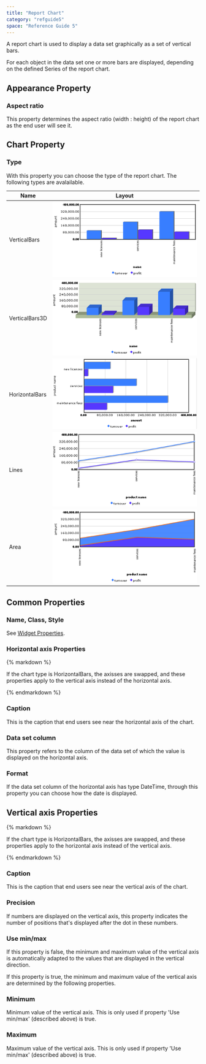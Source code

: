 ```yaml
---
title: "Report Chart"
category: "refguide5"
space: "Reference Guide 5"
---
```



A report chart is used to display a data set graphically as a set of vertical bars.

For each object in the data set one or more bars are displayed, depending on the defined Series of the report chart.

## Appearance Property

### Aspect ratio

This property determines the aspect ratio (width : height) of the report chart as the end user will see it.

## Chart Property

### Type

With this property you can choose the type of the report chart. The following types are avalailable.

<table><thead><tr><th class="confluenceTh">Name</th><th class="confluenceTh">Layout</th></tr></thead><tbody><tr><td class="confluenceTd">VerticalBars</td><td class="confluenceTd"><img class="confluence-embedded-image confluence-external-resource" src="attachments/524337/688226.png" data-image-src="https://world.mendix.com/download/attachments/524337/reportChartTypeVerticalBars.PNG?version=1&amp;modificationDate=1266926070000&amp;api=v2"></td></tr><tr><td class="confluenceTd">VerticalBars3D</td><td class="confluenceTd"><img class="confluence-embedded-image confluence-external-resource" src="attachments/524337/688227.png" data-image-src="https://world.mendix.com/download/attachments/524337/reportChartTypeVerticalBars3D.PNG?version=1&amp;modificationDate=1266926446000&amp;api=v2"></td></tr><tr><td class="confluenceTd">HorizontalBars</td><td class="confluenceTd"><img class="confluence-embedded-image confluence-external-resource" src="attachments/524337/688228.png" data-image-src="https://world.mendix.com/download/attachments/524337/reportChartTypeHorizontalBars.PNG?version=1&amp;modificationDate=1266926457000&amp;api=v2"></td></tr><tr><td class="confluenceTd">Lines</td><td class="confluenceTd"><img class="confluence-embedded-image confluence-external-resource" src="attachments/524337/688229.png" data-image-src="https://world.mendix.com/download/attachments/524337/reportChartTypeLines.PNG?version=1&amp;modificationDate=1266926475000&amp;api=v2"></td></tr><tr><td class="confluenceTd">Area</td><td class="confluenceTd"><img class="confluence-embedded-image confluence-external-resource" src="attachments/524337/688223.png" data-image-src="https://world.mendix.com/download/attachments/524337/reportChartTypeArea.PNG?version=1&amp;modificationDate=1266926488000&amp;api=v2"></td></tr></tbody></table>

## Common Properties

### Name, Class, Style

See [Widget Properties](Common+Widget+Properties).

### Horizontal axis Properties

<div class="alert alert-warning">{% markdown %}

If the chart type is HorizontalBars, the axisses are swapped, and these properties apply to the vertical axis instead of the horizontal axis.

{% endmarkdown %}</div>

### Caption

This is the caption that end users see near the horizontal axis of the chart.

### Data set column

This property refers to the column of the data set of which the value is displayed on the horizontal axis.

### Format

If the data set column of the horizontal axis has type DateTime, through this property you can choose how the date is displayed.

## Vertical axis Properties

<div class="alert alert-warning">{% markdown %}

If the chart type is HorizontalBars, the axisses are swapped, and these properties apply to the horizontal axis instead of the vertical axis.

{% endmarkdown %}</div>

### Caption

This is the caption that end users see near the vertical axis of the chart.

### Precision

If numbers are displayed on the vertical axis, this property indicates the number of positions that's displayed after the dot in these numbers.

### Use min/max

If this property is false, the minimum and maximum value of the vertical axis is automatically adapted to the values that are displayed in the vertical direction.

If this property is true, the minimum and maximum value of the vertical axis are determined by the following properties.

### Minimum

Minimum value of the vertical axis. This is only used if property 'Use min/max' (described above) is true.

### Maximum

Maximum value of the vertical axis. This is only used if property 'Use min/max' (described above) is true.